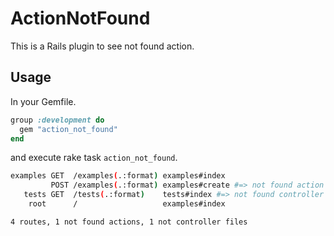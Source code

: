 # ActionNotFound
This is a Rails plugin to see not found action.

## Usage
In your Gemfile.

```ruby
group :development do
  gem "action_not_found"
end
```

and execute rake task `action_not_found`.

```sh
examples GET  /examples(.:format) examples#index
         POST /examples(.:format) examples#create #=> not found action
   tests GET  /tests(.:format)    tests#index #=> not found controller file
    root      /                   examples#index

4 routes, 1 not found actions, 1 not controller files
```
